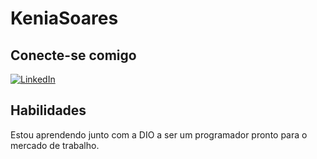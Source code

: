 # KeniaSoares

## Conecte-se comigo
[![LinkedIn](https://img.shields.io/badge/LinkedIn-000?style=for-the-badge&logo=linkedin&logoColor=0E76A8)](www.linkedin.com/in/kênia-soares-1a496423b)

## Habilidades
Estou aprendendo junto com a DIO a ser um programador pronto para o mercado de trabalho.
